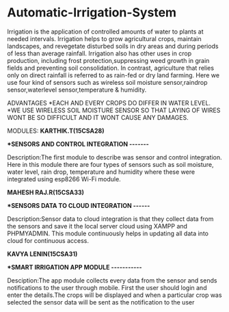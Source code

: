 # Automatic-Irrigation-System
Irrigation is the application of controlled amounts of water to plants at needed intervals. Irrigation helps to grow agricultural crops, maintain landscapes, and revegetate disturbed soils in dry areas and during periods of less than average rainfall. Irrigation also has other uses in crop production, including frost protection,suppressing weed growth in grain fields and preventing soil consolidation. In contrast, agriculture that relies only on direct rainfall is referred to as rain-fed or dry land farming.
Here we use four kind of sensors such as wireless soil moisture sensor,raindrop sensor,waterlevel sensor,temperature & humidity.

ADVANTAGES
*EACH AND EVERY CROPS DO DIFFER IN WATER LEVEL.
*WE USE WIRELESS SOIL MOISTURE SENSOR SO THAT LAYING OF WIRES WONT BE SO DIFFICULT AND IT WONT CAUSE ANY DAMAGES.


MODULES:
<b>KARTHIK.T(15CSA28)

*SENSORS AND CONTROL INTEGRATION  -------</b>

Description:The first module to describe was sensor and control integration. Here in this module there are four types of sensors such as soil moisture, water level, rain drop, temperature and humidity where these were integrated using esp8266 Wi-Fi module.

<b>MAHESH RAJ.R(15CSA33)

*SENSORS DATA TO CLOUD INTEGRATION ------</b>

Description:Sensor data to cloud integration is that they collect data from the sensors and save it the local server cloud using XAMPP and PHPMYADMIN. This module continuously helps in updating all data into cloud for continuous access.




<b>KAVYA LENIN(15CSA31)

*SMART IRRIGATION APP MODULE  -----------</b>


Desciption:The app module collects every data from the sensor and sends notifications to the user through mobile. First the user should login and enter the details.The crops will be displayed and when a particular crop was selected the sensor data will be sent as the notification to the user

